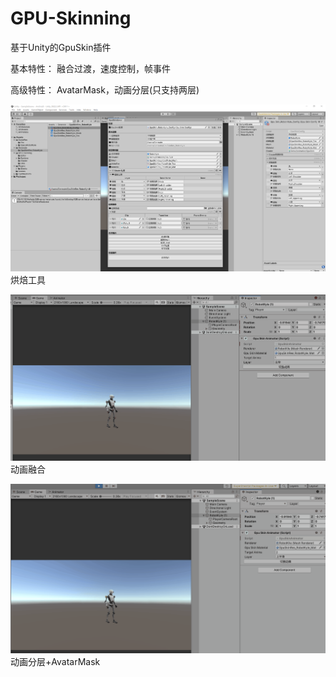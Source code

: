 # GPU-Skinning
基于Unity的GpuSkin插件

基本特性：
融合过渡，速度控制，帧事件

高级特性：
AvatarMask，动画分层(只支持两层)

![image](https://github.com/seinocat/Gpu-Skinning/blob/master/Image/EditorTool.png)
烘焙工具

![image](https://github.com/seinocat/Gpu-Skinning/blob/master/Image/CrossFade.gif)
动画融合

![image](https://github.com/seinocat/Gpu-Skinning/blob/master/Image/Mask.gif)
动画分层+AvatarMask
